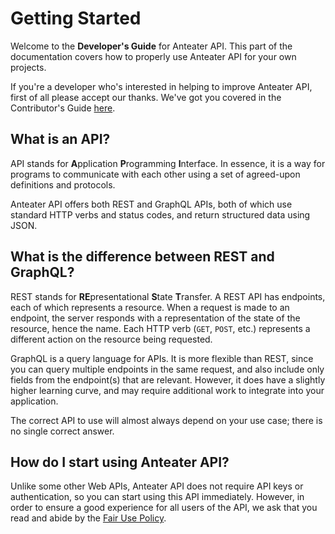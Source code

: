 # Getting Started

Welcome to the **Developer's Guide** for Anteater API. This part of the documentation covers how to properly use Anteater API for your own projects.

If you're a developer who's interested in helping to improve Anteater API, first of all please accept our thanks. We've got you covered in the Contributor's Guide [here](/docs/contributors-guide/getting-started).

## What is an API?

API stands for **A**pplication **P**rogramming **I**nterface. In essence, it is a way for programs to communicate with each other using a set of agreed-upon definitions and protocols.

Anteater API offers both REST and GraphQL APIs, both of which use standard HTTP verbs and status codes, and return structured data using JSON.

## What is the difference between REST and GraphQL?

REST stands for **RE**presentational **S**tate **T**ransfer. A REST API has endpoints, each of which represents a resource. When a request is made to an endpoint, the server responds with a representation of the state of the resource, hence the name. Each HTTP verb (`GET`, `POST`, etc.) represents a different action on the resource being requested.

GraphQL is a query language for APIs. It is more flexible than REST, since you can query multiple endpoints in the same request, and also include only fields from the endpoint(s) that are relevant. However, it does have a slightly higher learning curve, and may require additional work to integrate into your application.

The correct API to use will almost always depend on your use case; there is no single correct answer.

## How do I start using Anteater API?

Unlike some other Web APIs, Anteater API does not require API keys or authentication, so you can start using this API immediately. However, in order to ensure a good experience for all users of the API, we ask that you read and abide by the [Fair Use Policy](fair-use-policy).
